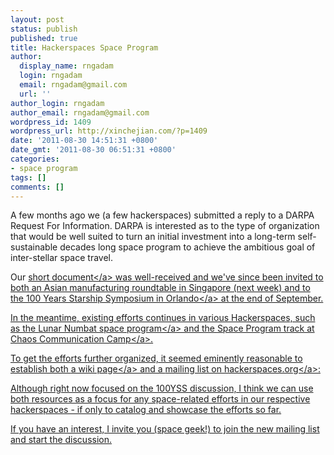 ```yaml
---
layout: post
status: publish
published: true
title: Hackerspaces Space Program
author:
  display_name: rngadam
  login: rngadam
  email: rngadam@gmail.com
  url: ''
author_login: rngadam
author_email: rngadam@gmail.com
wordpress_id: 1409
wordpress_url: http://xinchejian.com/?p=1409
date: '2011-08-30 14:51:31 +0800'
date_gmt: '2011-08-30 06:51:31 +0800'
categories:
- space program
tags: []
comments: []
---
```

<p>A few months ago we (a few hackerspaces) submitted a reply to a DARPA Request For Information.  DARPA is interested as to the type of organization that would be well suited to turn an initial investment into a long-term self-sustainable decades long space program to achieve the ambitious goal of inter-stellar space travel.  </p>
<p>Our <a href="http:&#47;&#47;xinchejian.com&#47;2011&#47;06&#47;04&#47;xinchejian-and-the-100-year-starship-study&#47;">short document<&#47;a> was well-received and we've since been invited to both an Asian manufacturing roundtable in Singapore (next week) and to the <a href="http:&#47;&#47;www.100yss.org">100 Years Starship Symposium in Orlando<&#47;a> at the end of September.</p>
<p>In the meantime, existing efforts continues in various Hackerspaces,  such as the <a href="http:&#47;&#47;www.lunarnumbat.org">Lunar Numbat space program<&#47;a>  and the <a href="http:&#47;&#47;events.ccc.de&#47;camp&#47;2011&#47;wiki&#47;Space_program_of_the_Hacker_Scene:_For_our_future">Space Program track at Chaos Communication Camp<&#47;a>.</p>
<p>To get the efforts further organized, it seemed eminently reasonable to establish both <a href="http:&#47;&#47;hackerspaces.org&#47;wiki&#47;Hackerspaces_Global_Space_Program">a wiki page<&#47;a> and a <a href="http:&#47;&#47;lists.hackerspaces.org&#47;mailman&#47;listinfo&#47;spaceprogram">mailing list on hackerspaces.org<&#47;a>:</p>
<p>Although right now focused on the 100YSS discussion, I think we can use both resources as a focus for any space-related efforts in our respective hackerspaces - if only to catalog and showcase the efforts so far.</p>
<p>If you have an interest, I invite you (space geek!) to join the new mailing list and start the discussion.</p>
